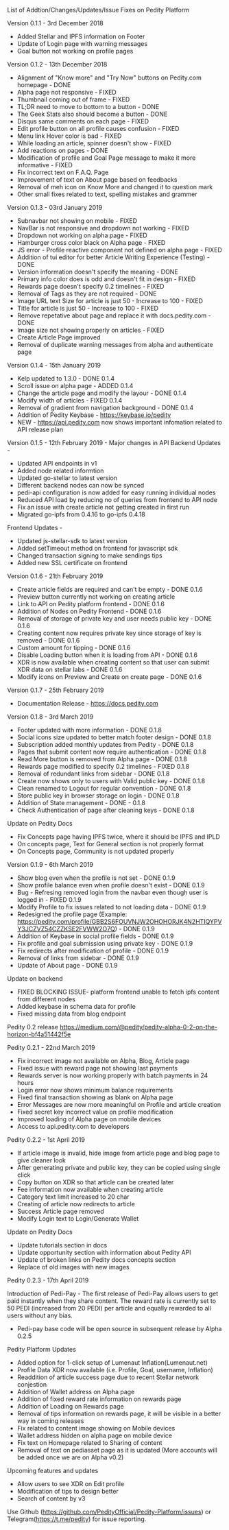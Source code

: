 List of Addtion/Changes/Updates/Issue Fixes on Pedity Platform

Version 0.1.1 - 3rd December 2018
- Added Stellar and IPFS information on Footer
- Update of Login page with warning messages
- Goal button not working on profile pages

Version 0.1.2 - 13th December 2018
- Alignment of "Know more" and "Try Now" buttons on Pedity.com homepage - DONE
- Alpha page not responsive - FIXED
- Thumbnail coming out of frame - FIXED
- TL;DR need to move to bottom to a button - DONE
- The Geek Stats also should become a button - DONE
- Disqus same comments on each page - FIXED
- Edit profile button on all profile causes confusion - FIXED
- Menu link Hover color is bad - FIXED
- While loading an article, spinner doesn't show - FIXED
- Add reactions on pages - DONE
- Modification of profile and Goal Page message to make it more informative - FIXED
- Fix incorrect text on F.A.Q. Page
- Improvement of text on About page based on feedbacks
- Removal of meh icon on Know More and changed it to question mark
- Other small fixes related to text, spelling mistakes and grammer

Version 0.1.3 - 03rd January 2019
- Subnavbar not showing on mobile - FIXED 
- NavBar is not responsive and dropdown not working - FIXED
- Dropdown not working on alpha page - FIXED
- Hamburger cross color black on Alpha page - FIXED
- JS error - Profile reactive component not defined on alpha page - FIXED 
- Addition of tui editor for better Article Writing Experience (Testing) - DONE
- Version information doesn't specify the meaning - DONE 
- Primary info color does is odd and doesn't fit in design - FIXED 
- Rewards page doesn't specify 0.2 timelines - FIXED 
- Removal of Tags as they are not required - DONE 
- Image URL text Size for article is just 50 - Increase to 100 - FIXED 
- Title for article is just 50 - Increase to 100 - FIXED
- Remove repetative about page and replace it with docs.pedity.com - DONE 
- Image size not showing properly on articles - FIXED 
- Create Article Page improved
- Removal of duplicate warning messages from alpha and authenticate page

Version 0.1.4 - 15th January 2019
- Kelp updated to 1.3.0 - DONE 0.1.4
- Scroll issue on alpha page - ADDED 0.1.4
- Change the article page and modify the layour - DONE 0.1.4
- Modify width of articles - FIXED 0.1.4
- Removal of gradient from navigation background - DONE 0.1.4
- Addition of Pedity Keybase - https://keybase.io/pedity
- NEW - https://api.pedity.com now shows important infomation related to API release plan

Version 0.1.5 - 12th February 2019 - Major changes in API
Backend Updates - 
- Updated API endpoints in v1 
- Added node related informtion
- Updated go-stellar to latest version 
- Different backend nodes can now be synced
- pedi-api configuration is now added for easy running individual nodes
- Reduced API load by reducing no of queries from frontend to API node
- Fix an issue with create article not getting created in first run
- Migrated go-ipfs from 0.4.16 to go-ipfs 0.4.18

Frontend Updates - 
- Updated js-stellar-sdk to latest version
- Added setTimeout method on frontend for javascript sdk
- Changed transaction signing to make sendings tips
- Added new SSL certificate on frontend

Version 0.1.6 - 21th February 2019
- Create article fields are required and can't be empty - DONE 0.1.6
- Preview button currently not working on creating article
- Link to API on Pedity platform frontend - DONE 0.1.6
- Addition of Nodes on Pedity Frontend - DONE 0.1.6
- Removal of storage of private key and user needs public key - DONE 0.1.6
- Creating content now requires private key since storage of key is removed - DONE 0.1.6
- Custom amount for tipping - DONE 0.1.6
- Disable Loading button when it is loading from API - DONE 0.1.6
- XDR is now available when creating content so that user can submit XDR data on stellar labs - DONE 0.1.6
- Modify icons on Preview and Create on create page - DONE 0.1.6

Version 0.1.7 - 25th February 2019
- Documentation Release - https://docs.pedity.com

Version 0.1.8 - 3rd March 2019
- Footer updated with more information - DONE 0.1.8
- Social icons size updated to better match footer design - DONE 0.1.8
- Subscription added monthly updates from Pedity - DONE 0.1.8
- Pages that submit content now require authentication - DONE 0.1.8
- Read More button is removed from Alpha page - DONE 0.1.8
- Rewards page modified to specify 0.2 timelines - FIXED 0.1.8
- Removal of redundant links from sidebar - DONE 0.1.8
- Create now shows only to users with Valid public key - DONE 0.1.8
- Clean renamed to Logout for regular convention - DONE 0.1.8
- Store public key in browser storage on login - DONE 0.1.8
- Addition of State management - DONE - 0.1.8
- Check Authentication of page after cleaning keys - DONE 0.1.8

 Update on Pedity Docs
- Fix Concepts page having IPFS twice, where it should be IPFS and IPLD
- On concepts page, Text for General section is not properly format
- On Concepts page, Community is not updated properly

Version 0.1.9 - 6th March 2019
- Show blog even when the profile is not set - DONE 0.1.9
- Show profile balance even when profile doesn't exist - DONE 0.1.9
- Bug - Refresing removed login from the navbar even though user is logged in - FIXED 0.1.9
- Modify Profile to fix issues related to not loading data - DONE 0.1.9
- Redesigned the profile page (Example: https://pedity.com/profile/GBB2S6FOUVNJW2OHOHORJK4N2HTIQYPVY3JCZVZ54CZZKSE2FVWW2O7Q) - DONE 0.1.9
- Addition of Keybase in social profile fields - DONE 0.1.9
- Fix profile and goal submission using private key - DONE 0.1.9
- Fix redirects after modification of profile - DONE 0.1.9
- Removal of links from sidebar - DONE 0.1.9
- Update of About page - DONE 0.1.9

Update on backend
 - FIXED BLOCKING ISSUE- platform frontend unable to fetch ipfs content from different nodes 
 - Added keybase in schema data for profile
 - Fixed missing data from blog endpoint

Pedity 0.2 release
https://medium.com/@pedity/pedity-alpha-0-2-on-the-horizon-bf4a51442f5e

Pedity 0.2.1 - 22nd March 2019
- Fix incorrect image not available on Alpha, Blog, Article page
- Fixed issue with reward page not showing last payments
- Rewards server is now working properly with batch payments in 24 hours
- Login error now shows minimum balance requirements
- Fixed final transaction showing as blank on Alpha page
- Error Messages are now more meaningful on Profile and article creation
- Fixed secret key incorrect value on profile modification
- Improved loading of Alpha page on mobile devices
- Access to api.pedity.com to developers

Pedity 0.2.2 - 1st April 2019
- If article image is invalid, hide image from article page and blog page to give cleaner look
- After generating private and public key, they can be copied using single click
- Copy button on XDR so that article can be created later
- Fee information now available when creating article
- Category text limit increased to 20 char
- Creating of article now redirects to article
- Success Article page removed
- Modify Login text to Login/Generate Wallet

 Update on Pedity Docs
- Update tutorials section in docs
- Update opportunity section with information about Pedity API
- Update of broken links on Pedity docs concepts section
- Replace of old images with new images

Pedity 0.2.3 - 17th April 2019

Introduction of Pedi-Pay -
The first release of Pedi-Pay allows users to get paid instantly when they share content. The reward rate is currently set to 50 PEDI (increased from 20 PEDI) per article and equally rewarded to all users without any bias.
- Pedi-pay base code will be open source in subsequent release by Alpha 0.2.5

Pedity Platform Updates
- Added option for 1-click setup of Lumenaut Inflation(Lumenaut.net)
- Profile Data XDR now available (i.e. Profile, Goal, username, Inflation)
- Readdition of article success page due to recent Stellar network conjestion
- Addition of Wallet address on Alpha page
- Addition of fixed reward rate information on rewards page
- Addition of Loading on Rewards page
- Removal of tips information on rewards page, it will be visible in a better way in coming releases
- Fix related to content image showing on Mobile devices
- Wallet address hidden on alpha page on mobile device
- Fix text on Homepage related to Sharing of content
- Removal of text on pediasset page as it is updated (More accounts will be added once we are on Alpha v0.2)

Upcoming features and updates
- Allow users to see XDR on Edit profile
- Modification of tips to design better
- Search of content by v3

Use Github (https://github.com/PedityOfficial/Pedity-Platform/issues) or Telegram(https://t.me/pedity) for issue reporting.

